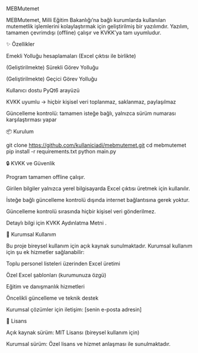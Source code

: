MEBMutemet

MEBMutemet, Milli Eğitim Bakanlığı’na bağlı kurumlarda kullanılan mutemetlik işlemlerini kolaylaştırmak için geliştirilmiş bir yazılımdır.
Yazılım, tamamen çevrimdışı (offline) çalışır ve KVKK’ya tam uyumludur.

✨ Özellikler

Emekli Yolluğu hesaplamaları (Excel çıktısı ile birlikte)

(Geliştirilmekte) Sürekli Görev Yolluğu

(Geliştirilmekte) Geçici Görev Yolluğu

Kullanıcı dostu PyQt6 arayüzü

KVKK uyumlu → hiçbir kişisel veri toplanmaz, saklanmaz, paylaşılmaz

Güncelleme kontrolü: tamamen isteğe bağlı, yalnızca sürüm numarası karşılaştırması yapar

📦 Kurulum

git clone https://github.com/kullaniciadi/mebmutemet.git
cd mebmutemet
pip install -r requirements.txt
python main.py

🔒 KVKK ve Güvenlik

Program tamamen offline çalışır.

Girilen bilgiler yalnızca yerel bilgisayarda Excel çıktısı üretmek için kullanılır.

İsteğe bağlı güncelleme kontrolü dışında internet bağlantısına gerek yoktur.

Güncelleme kontrolü sırasında hiçbir kişisel veri gönderilmez.

Detaylı bilgi için KVKK Aydınlatma Metni
.

🏢 Kurumsal Kullanım

Bu proje bireysel kullanım için açık kaynak sunulmaktadır.
Kurumsal kullanım için şu ek hizmetler sağlanabilir:

Toplu personel listeleri üzerinden Excel üretimi

Özel Excel şablonları (kurumunuza özgü)

Eğitim ve danışmanlık hizmetleri

Öncelikli güncelleme ve teknik destek

Kurumsal çözümler için iletişim: [senin e-posta adresin]

📜 Lisans

Açık kaynak sürüm: MIT Lisansı
 (bireysel kullanım için)

Kurumsal sürüm: Özel lisans ve hizmet anlaşması ile sunulmaktadır.
